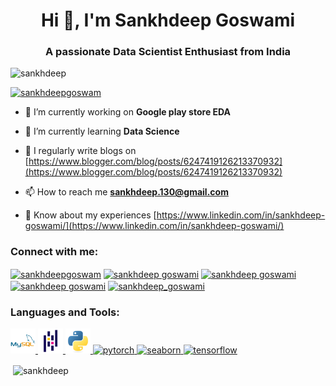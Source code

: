 <h1 align="center">Hi 👋, I'm Sankhdeep Goswami</h1>
<h3 align="center">A passionate Data Scientist Enthusiast from India</h3>

<p align="left"> <img src="https://komarev.com/ghpvc/?username=sankhdeep&label=Profile%20views&color=0e75b6&style=flat" alt="sankhdeep" /> </p>

<p align="left"> <a href="https://twitter.com/sankhdeepgoswam" target="blank"><img src="https://img.shields.io/twitter/follow/sankhdeepgoswam?logo=twitter&style=for-the-badge" alt="sankhdeepgoswam" /></a> </p>

- 🔭 I’m currently working on **Google play store EDA**

- 🌱 I’m currently learning **Data Science**

- 📝 I regularly write blogs on [https://www.blogger.com/blog/posts/6247419126213370932](https://www.blogger.com/blog/posts/6247419126213370932)

- 📫 How to reach me **sankhdeep.130@gmail.com**

- 📄 Know about my experiences [https://www.linkedin.com/in/sankhdeep-goswami/](https://www.linkedin.com/in/sankhdeep-goswami/)

<h3 align="left">Connect with me:</h3>
<p align="left">
<a href="https://twitter.com/sankhdeepgoswam" target="blank"><img align="center" src="https://raw.githubusercontent.com/rahuldkjain/github-profile-readme-generator/master/src/images/icons/Social/twitter.svg" alt="sankhdeepgoswam" height="30" width="40" /></a>
<a href="https://linkedin.com/in/sankhdeep goswami" target="blank"><img align="center" src="https://raw.githubusercontent.com/rahuldkjain/github-profile-readme-generator/master/src/images/icons/Social/linked-in-alt.svg" alt="sankhdeep goswami" height="30" width="40" /></a>
<a href="https://kaggle.com/sankhdeep goswami" target="blank"><img align="center" src="https://raw.githubusercontent.com/rahuldkjain/github-profile-readme-generator/master/src/images/icons/Social/kaggle.svg" alt="sankhdeep goswami" height="30" width="40" /></a>
<a href="https://fb.com/sankhdeep goswami" target="blank"><img align="center" src="https://raw.githubusercontent.com/rahuldkjain/github-profile-readme-generator/master/src/images/icons/Social/facebook.svg" alt="sankhdeep goswami" height="30" width="40" /></a>
<a href="https://instagram.com/sankhdeep_goswami" target="blank"><img align="center" src="https://raw.githubusercontent.com/rahuldkjain/github-profile-readme-generator/master/src/images/icons/Social/instagram.svg" alt="sankhdeep_goswami" height="30" width="40" /></a>
</p>

<h3 align="left">Languages and Tools:</h3>
<p align="left"> <a href="https://www.mysql.com/" target="_blank" rel="noreferrer"> <img src="https://raw.githubusercontent.com/devicons/devicon/master/icons/mysql/mysql-original-wordmark.svg" alt="mysql" width="40" height="40"/> </a> <a href="https://pandas.pydata.org/" target="_blank" rel="noreferrer"> <img src="https://raw.githubusercontent.com/devicons/devicon/2ae2a900d2f041da66e950e4d48052658d850630/icons/pandas/pandas-original.svg" alt="pandas" width="40" height="40"/> </a> <a href="https://www.python.org" target="_blank" rel="noreferrer"> <img src="https://raw.githubusercontent.com/devicons/devicon/master/icons/python/python-original.svg" alt="python" width="40" height="40"/> </a> <a href="https://pytorch.org/" target="_blank" rel="noreferrer"> <img src="https://www.vectorlogo.zone/logos/pytorch/pytorch-icon.svg" alt="pytorch" width="40" height="40"/> </a> <a href="https://seaborn.pydata.org/" target="_blank" rel="noreferrer"> <img src="https://seaborn.pydata.org/_images/logo-mark-lightbg.svg" alt="seaborn" width="40" height="40"/> </a> <a href="https://www.tensorflow.org" target="_blank" rel="noreferrer"> <img src="https://www.vectorlogo.zone/logos/tensorflow/tensorflow-icon.svg" alt="tensorflow" width="40" height="40"/> </a> </p>

<p>&nbsp;<img align="center" src="https://github-readme-stats.vercel.app/api?username=sankhdeep&show_icons=true&locale=en" alt="sankhdeep" /></p>
